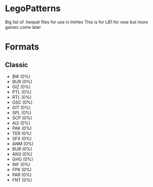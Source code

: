 # LegoPatterns
Big list of .hexpat files for use in ImHex
This is for LB1 for now but more games come later
# Formats

## Classic
- BIK (0%)
- BUR (0%)
- GIZ (0%)
- PTL (0%)
- RTL (0%)
- GSC (0%)
- GIT (0%)
- SPL (0%)
- SCP (0%)
- AI2 (0%)
- PAK (0%)
- TER (0%)
- SFX (0%)
- ANM (0%)
- BUR (0%)
- AN3 (0%)
- GHG (0%)
- INF (0%)
- FPK (0%)
- PAR (0%)
- FNT (0%)
